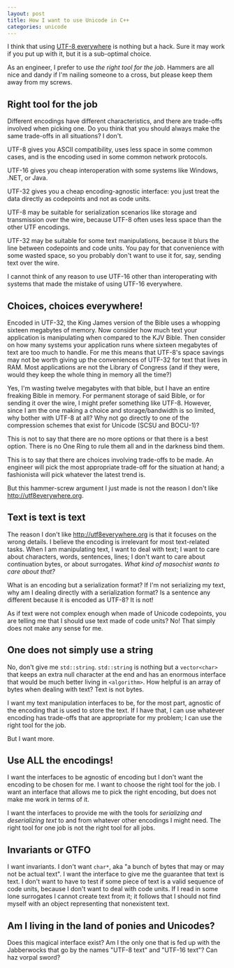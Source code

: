 ```yaml
---
layout: post
title: How I want to use Unicode in C++
categories: unicode
---
```


I think that using [UTF-8 everywhere][manifesto] is nothing but a hack. Sure it
may work if you put up with it, but it is a sub-optimal choice.

As an engineer, I prefer to use *the right tool for the job*. Hammers are all
nice and dandy if I'm nailing someone to a cross, but please keep them away from
my screws.

## Right tool for the job

Different encodings have different characteristics, and there are trade-offs
involved when picking one. Do you think that you should always make the same
trade-offs in all situations? I don't.

UTF-8 gives you ASCII compatibility, uses less space in some common cases, and
is the encoding used in some common network protocols.

UTF-16 gives you cheap interoperation with some systems like Windows, .NET, or
Java.

UTF-32 gives you a cheap encoding-agnostic interface: you just treat the data
directly as codepoints and not as code units.

UTF-8 may be suitable for serialization scenarios like storage and transmission
over the wire, because UTF-8 often uses less space than the other UTF encodings.

UTF-32 may be suitable for some text manipulations, because it blurs the line
between codepoints and code units. You pay for that convenience with some wasted
space, so you probably don't want to use it for, say, sending text over the
wire.

I cannot think of any reason to use UTF-16 other than interoperating with systems
that made the mistake of using UTF-16 everywhere.

## Choices, choices everywhere!

Encoded in UTF-32, the King James version of the Bible uses a whopping sixteen
megabytes of memory. Now consider how much text your application is manipulating
when compared to the KJV Bible. Then consider on how many systems your
application runs where sixteen megabytes of text are too much to handle. For me
this means that UTF-8's space savings may not be worth giving up the
conveniences of UTF-32 for text that lives in RAM. Most applications are not the
Library of Congress (and if they were, would they keep the whole thing in memory
all the time?)

Yes, I'm wasting twelve megabytes with that bible, but I have an entire freaking
Bible in memory. For permanent storage of said Bible, or for sending it over the
wire, I might prefer something like UTF-8. However, since I am the one making a
choice and storage/bandwidth is so limited, why bother with UTF-8 at all? Why
not go directly to one of the compression schemes that exist for Unicode (SCSU
and BOCU-1)?

This is not to say that there are no more options or that there is a best
option. There is no One Ring to rule them all and in the darkness bind them.

This is to say that there are choices involving trade-offs to be made. An
engineer will pick the most appropriate trade-off for the situation at hand; a
fashionista will pick whatever the latest trend is.

But this hammer-screw argument I just made is not the reason I don't like
http://utf8everywhere.org.

## Text is text is text

The reason I don't like http://utf8everywhere.org is that it focuses on
the wrong details. I believe the encoding is irrelevant for most text-related
tasks. When I am manipulating text, I want to deal with text; I want to care
about characters, words, sentences, lines; I don't want to care about
continuation bytes, or about surrogates. *What kind of masochist wants to care
about that?*

What is an encoding but a serialization format? If I'm not serializing my text,
why am I dealing directly with a serialization format? Is a sentence any
different because it is encoded as UTF-8? It is not!

As if text were not complex enough when made of Unicode codepoints, you are
telling me that I should use text made of code units? No!  That simply does not
make any sense for me.

## One does not simply use a string

No, don't give me `std::string`. `std::string` is nothing but a `vector<char>`
that keeps an extra null character at the end and has an enormous interface that
would be much better living in `<algorithm>`. How helpful is an array of bytes
when dealing with text? Text is not bytes.

I want my text manipulation interfaces to be, for the most part, agnostic of the
encoding that is used to store the text. If I have that, I can use whatever
encoding has trade-offs that are appropriate for my problem; I can use the right
tool for the job.

But I want more.

## Use ALL the encodings!

I want the interfaces to be agnostic of encoding but I don't want the encoding
to be chosen for me. I want to choose the right tool for the job. I want an
interface that allows me to pick the right encoding, but does not make me work
in terms of it.

I want the interfaces to provide me with the tools for *serializing and
deserializing text* to and from whatever other encodings I might need. The right
tool for one job is not the right tool for all jobs.

## Invariants or GTFO

I want invariants. I don't want `char*`, aka "a bunch of bytes that may or may not be
actual text". I want the interface to give me the guarantee that text is text. I
don't want to have to test if some piece of text is a valid sequence of code
units, because I don't want to deal with code units. If I read in some lone
surrogates I cannot create text from it; it follows that I should not find
myself with an object representing that nonexistent text.

## Am I living in the land of ponies and Unicodes?

Does this magical interface exist? Am I the only one that is fed up with the
Jabberwocks that go by the names "UTF-8 text" and "UTF-16 text"? Can haz vorpal
sword?

  [manifesto]: http://utf8everywhere.org


